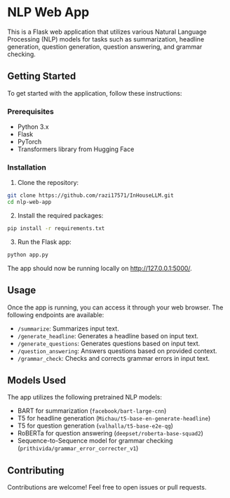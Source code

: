 # NLP Web App

This is a Flask web application that utilizes various Natural Language Processing (NLP) models for tasks such as summarization, headline generation, question generation, question answering, and grammar checking.

## Getting Started

To get started with the application, follow these instructions:

### Prerequisites

- Python 3.x
- Flask
- PyTorch
- Transformers library from Hugging Face

### Installation

1. Clone the repository:

```bash
git clone https://github.com/razi17571/InHouseLLM.git
cd nlp-web-app
```

2. Install the required packages:

```bash
pip install -r requirements.txt
```

3. Run the Flask app:

```bash
python app.py
```

The app should now be running locally on http://127.0.0.1:5000/.

## Usage

Once the app is running, you can access it through your web browser. The following endpoints are available:

- `/summarize`: Summarizes input text.
- `/generate_headline`: Generates a headline based on input text.
- `/generate_questions`: Generates questions based on input text.
- `/question_answering`: Answers questions based on provided context.
- `/grammar_check`: Checks and corrects grammar errors in input text.

## Models Used

The app utilizes the following pretrained NLP models:

- BART for summarization (`facebook/bart-large-cnn`)
- T5 for headline generation (`Michau/t5-base-en-generate-headline`)
- T5 for question generation (`valhalla/t5-base-e2e-qg`)
- RoBERTa for question answering (`deepset/roberta-base-squad2`)
- Sequence-to-Sequence model for grammar checking (`prithivida/grammar_error_correcter_v1`)

## Contributing

Contributions are welcome! Feel free to open issues or pull requests.

